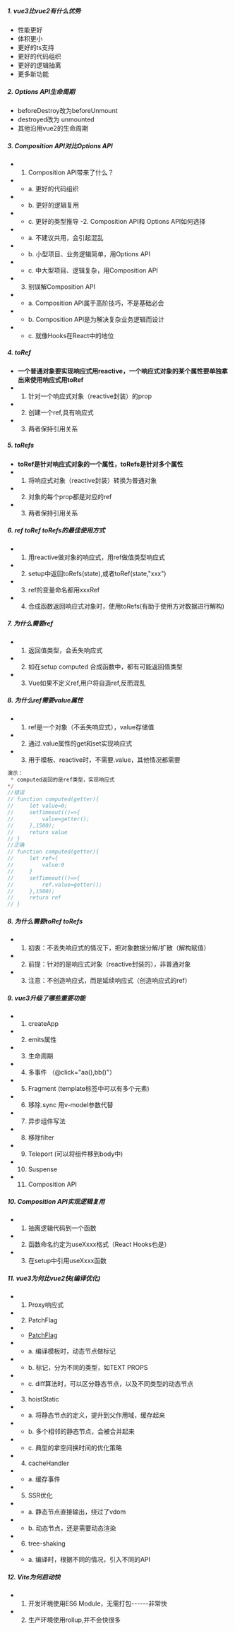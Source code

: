 ##### 1. vue3比vue2有什么优势
- 性能更好
- 体积更小
- 更好的ts支持
- 更好的代码组织
- 更好的逻辑抽离
- 更多新功能

##### 2. Options API生命周期
- beforeDestroy改为beforeUnmount
- destroyed改为 unmounted
- 其他沿用vue2的生命周期

##### 3. Composition API对比Options API
- 1. Composition API带来了什么？
- - a. 更好的代码组织
- - b. 更好的逻辑复用
- - c. 更好的类型推导
-2. Composition API和 Options API如何选择
- - a. 不建议共用，会引起混乱
- - b. 小型项目、业务逻辑简单，用Options API
- - c. 中大型项目、逻辑复杂，用Composition API
- 3. 别误解Composition API
- - a. Composition API属于高阶技巧，不是基础必会
- - b. Composition API是为解决复杂业务逻辑而设计
- - c. 就像Hooks在React中的地位

##### 4. toRef
- **一个普通对象要实现响应式用reactive，一个响应式对象的某个属性要单独拿出来使用响应式用toRef**
- 1. 针对一个响应式对象（reactive封装）的prop
- 2. 创建一个ref,具有响应式
- 3. 两者保持引用关系

##### 5. toRefs
- **toRef是针对响应式对象的一个属性，toRefs是针对多个属性**
- 1. 将响应式对象（reactive封装）转换为普通对象
- 2. 对象的每个prop都是对应的ref
- 3. 两者保持引用关系

##### 6. ref toRef toRefs的最佳使用方式
- 1. 用reactive做对象的响应式，用ref做值类型响应式
- 2. setup中返回toRefs(state),或者toRef(state,"xxx")
- 3. ref的变量命名都用xxxRef
- 4. 合成函数返回响应式对象时，使用toRefs(有助于使用方对数据进行解构)

##### 7. 为什么需要ref
- 1. 返回值类型，会丢失响应式
- 2. 如在setup computed 合成函数中，都有可能返回值类型
- 3. Vue如果不定义ref,用户将自造ref,反而混乱

##### 8. 为什么ref需要value属性
- 1. ref是一个对象（不丢失响应式），value存储值
- 2. 通过.value属性的get和set实现响应式
- 3. 用于模板、reactive时，不需要.value，其他情况都需要
```js 
演示：
 * computed返回的是ref类型，实现响应式
*/
//错误
// function computed(getter){
//     let value=0;
//     setTimeout(()=>{
//         value=getter();
//     },1500);
//     return value
// }
//正确
// function computed(getter){
//     let ref={
//         value:0
//     }
//     setTimeout(()=>{
//         ref.value=getter();
//     },1500);
//     return ref
// }
```

##### 8. 为什么需要toRef toRefs
- 1. 初衷：不丢失响应式的情况下，把对象数据分解/扩散（解构赋值）
- 2. 前提：针对的是响应式对象（reactive封装的），非普通对象
- 3. 注意：不创造响应式，而是延续响应式（创造响应式的ref）

##### 9. vue3升级了哪些重要功能
- 1. createApp
- 2. emits属性 
- 3. 生命周期
- 4. 多事件 （@click="aa(),bb()"）
- 5. Fragment (template标签中可以有多个元素)
- 6. 移除.sync 用v-model参数代替 
- 7. 异步组件写法
- 8. 移除filter
- 9. Teleport (可以将组件移到body中)
- 10. Suspense 
- 11. Composition API

##### 10. Composition API实现逻辑复用
- 1. 抽离逻辑代码到一个函数
- 2. 函数命名约定为useXxxx格式（React Hooks也是）
- 3. 在setup中引用useXxxx函数

##### 11. vue3为何比vue2快(编译优化)
- 1. Proxy响应式
- 2. PatchFlag
- -  [PatchFlag](https://vue-next-template-explorer.netlify.app/)
- -  a. 编译模板时，动态节点做标记
- -  b. 标记，分为不同的类型，如TEXT PROPS
- -  c. diff算法时，可以区分静态节点，以及不同类型的动态节点
- 3. hoistStatic
- -  a. 将静态节点的定义，提升到父作用域，缓存起来
- -  b. 多个相邻的静态节点，会被合并起来
- -  c. 典型的拿空间换时间的优化策略
- 4. cacheHandler
- -  a. 缓存事件
- 5. SSR优化
- -  a. 静态节点直接输出，绕过了vdom
- -  b. 动态节点，还是需要动态渲染
- 6. tree-shaking
- -  a. 编译时，根据不同的情况，引入不同的API 

##### 12. Vite为何启动快
- 1. 开发环境使用ES6 Module，无需打包------非常快
- 2. 生产环境使用rollup,并不会快很多
